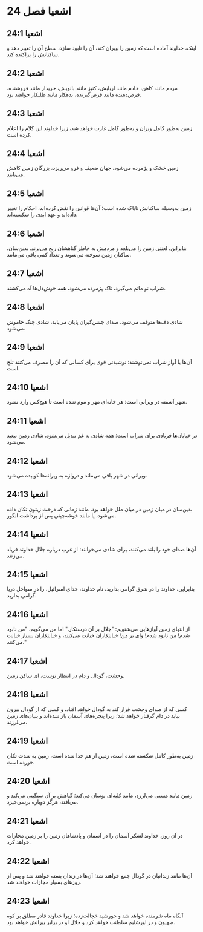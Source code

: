 # اشعیا فصل 24

## اشعیا 24:1
اینک، خداوند آماده است که زمین را ویران کند، آن را نابود سازد، سطح آن را تغییر دهد و ساکنانش را پراکنده کند.

## اشعیا 24:2
مردم مانند کاهن، خادم مانند اربابش، کنیز مانند بانویش، خریدار مانند فروشنده، قرض‌دهنده مانند قرض‌گیرنده، بدهکار مانند طلبکار خواهند بود.

## اشعیا 24:3
زمین به‌طور کامل ویران و به‌طور کامل غارت خواهد شد، زیرا خداوند این کلام را اعلام کرده است.

## اشعیا 24:4
زمین خشک و پژمرده می‌شود، جهان ضعیف و فرو می‌ریزد، بزرگان زمین کاهش می‌یابند.

## اشعیا 24:5
زمین به‌وسیله ساکنانش ناپاک شده است؛ آن‌ها قوانین را نقض کرده‌اند، احکام را تغییر داده‌اند و عهد ابدی را شکسته‌اند.

## اشعیا 24:6
بنابراین، لعنتی زمین را می‌بلعد و مردمش به خاطر گناهشان رنج می‌برند. بدین‌سان، ساکنان زمین سوخته می‌شوند و تعداد کمی باقی می‌مانند.

## اشعیا 24:7
شراب نو ماتم می‌گیرد، تاک پژمرده می‌شود، همه خوش‌دل‌ها آه می‌کشند.

## اشعیا 24:8
شادی دف‌ها متوقف می‌شود، صدای جشن‌گیران پایان می‌یابد، شادی چنگ خاموش می‌شود.

## اشعیا 24:9
آن‌ها با آواز شراب نمی‌نوشند؛ نوشیدنی قوی برای کسانی که آن را مصرف می‌کنند تلخ است.

## اشعیا 24:10
شهر آشفته در ویرانی است؛ هر خانه‌ای مهر و موم شده است تا هیچ‌کس وارد نشود.

## اشعیا 24:11
در خیابان‌ها فریادی برای شراب است؛ همه شادی به غم تبدیل می‌شود، شادی زمین تبعید می‌شود.

## اشعیا 24:12
ویرانی در شهر باقی می‌ماند و دروازه به ویرانه‌ها کوبیده می‌شود.

## اشعیا 24:13
بدین‌سان در میان زمین در میان ملل خواهد بود، مانند زمانی که درخت زیتون تکان داده می‌شود، یا مانند خوشه‌چینی پس از برداشت انگور.

## اشعیا 24:14
آن‌ها صدای خود را بلند می‌کنند، برای شادی می‌خوانند؛ از غرب درباره جلال خداوند فریاد می‌زنند.

## اشعیا 24:15
بنابراین، خداوند را در شرق گرامی بدارید، نام خداوند، خدای اسرائیل، را در سواحل دریا گرامی بدارید.

## اشعیا 24:16
از انتهای زمین آوازهایی می‌شنویم: "جلال بر آن درستکار." اما من می‌گویم، "من نابود شدم! من نابود شدم! وای بر من! خیانتکاران خیانت می‌کنند، و خیانتکاران بسیار خیانت می‌کنند."

## اشعیا 24:17
وحشت، گودال و دام در انتظار توست، ای ساکن زمین.

## اشعیا 24:18
کسی که از صدای وحشت فرار کند به گودال خواهد افتاد، و کسی که از گودال بیرون بیاید در دام گرفتار خواهد شد؛ زیرا پنجره‌های آسمان باز شده‌اند و بنیان‌های زمین می‌لرزند.

## اشعیا 24:19
زمین به‌طور کامل شکسته شده است، زمین از هم جدا شده است، زمین به شدت تکان خورده است.

## اشعیا 24:20
زمین مانند مستی می‌لرزد، مانند کلبه‌ای نوسان می‌کند؛ گناهش بر آن سنگینی می‌کند و می‌افتد، هرگز دوباره برنمی‌خیزد.

## اشعیا 24:21
در آن روز، خداوند لشکر آسمان را در آسمان و پادشاهان زمین را بر زمین مجازات خواهد کرد.

## اشعیا 24:22
آن‌ها مانند زندانیان در گودال جمع خواهند شد؛ آن‌ها در زندان بسته خواهند شد و پس از روزهای بسیار مجازات خواهند شد.

## اشعیا 24:23
آنگاه ماه شرمنده خواهد شد و خورشید خجالت‌زده؛ زیرا خداوند قادر مطلق بر کوه صهیون و در اورشلیم سلطنت خواهد کرد و جلال او در برابر پیرانش خواهد بود.
